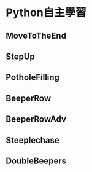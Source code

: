 # Python自主學習
  ## MoveToTheEnd
  ## StepUp
  ## PotholeFilling
  ## BeeperRow
  ## BeeperRowAdv
  ## Steeplechase
  ## DoubleBeepers
